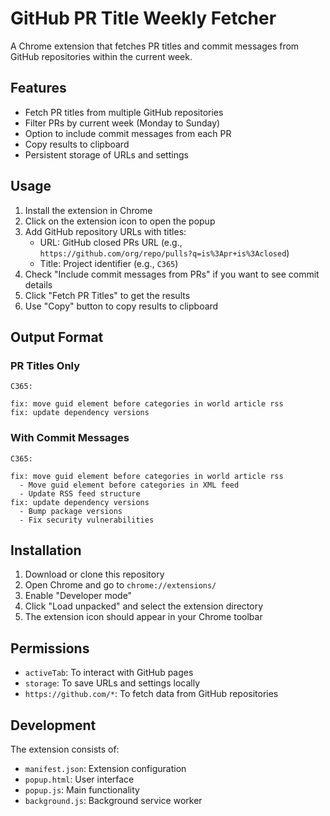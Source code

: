 # GitHub PR Title Weekly Fetcher

A Chrome extension that fetches PR titles and commit messages from GitHub repositories within the current week.

## Features

- Fetch PR titles from multiple GitHub repositories
- Filter PRs by current week (Monday to Sunday)
- Option to include commit messages from each PR
- Copy results to clipboard
- Persistent storage of URLs and settings

## Usage

1. Install the extension in Chrome
2. Click on the extension icon to open the popup
3. Add GitHub repository URLs with titles:
   - URL: GitHub closed PRs URL (e.g., `https://github.com/org/repo/pulls?q=is%3Apr+is%3Aclosed`)
   - Title: Project identifier (e.g., `C365`)
4. Check "Include commit messages from PRs" if you want to see commit details
5. Click "Fetch PR Titles" to get the results
6. Use "Copy" button to copy results to clipboard

## Output Format

### PR Titles Only
```
C365:

fix: move guid element before categories in world article rss
fix: update dependency versions
```

### With Commit Messages
```
C365:

fix: move guid element before categories in world article rss
  - Move guid element before categories in XML feed
  - Update RSS feed structure
fix: update dependency versions
  - Bump package versions
  - Fix security vulnerabilities
```

## Installation

1. Download or clone this repository
2. Open Chrome and go to `chrome://extensions/`
3. Enable "Developer mode"
4. Click "Load unpacked" and select the extension directory
5. The extension icon should appear in your Chrome toolbar

## Permissions

- `activeTab`: To interact with GitHub pages
- `storage`: To save URLs and settings locally
- `https://github.com/*`: To fetch data from GitHub repositories

## Development

The extension consists of:
- `manifest.json`: Extension configuration
- `popup.html`: User interface
- `popup.js`: Main functionality
- `background.js`: Background service worker
